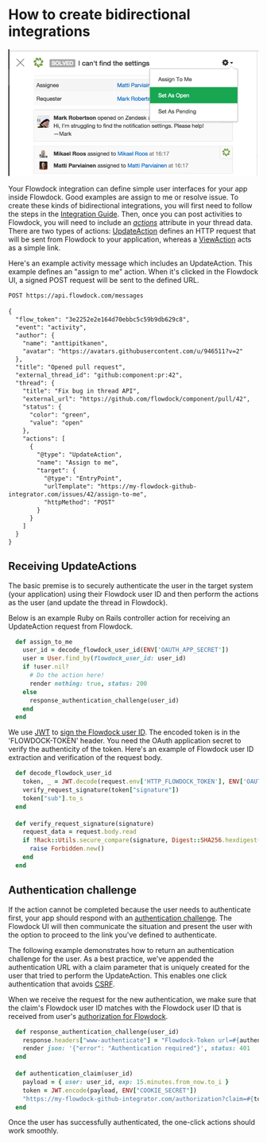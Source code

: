 # How to create bidirectional integrations

![Example bidirectional integration](/images/two-way-actions.png)

Your Flowdock integration can define simple user interfaces for your app inside Flowdock. Good examples are assign to me or resolve issue. To create these kinds of bidirectional integrations, you will first need to follow the steps in the [Integration Guide](integration-guide). Then, once you can post activities to Flowdock, you will need to include an *[actions](thread-actions)* attribute in your thread data. There are two types of actions: [UpdateAction](thread-actions#/update-action) defines an HTTP request that will be sent from Flowdock to your application, whereas a [ViewAction](thread-actions#/view-action) acts as a simple link.

Here's an example activity message which includes an UpdateAction. This example defines an "assign to me" action. When it's clicked in the Flowdock UI, a signed POST request will be sent to the defined URL.


```
POST https://api.flowdock.com/messages

{
  "flow_token": "3e2252e2e164d70ebbc5c59b9db629c8",
  "event": "activity",
  "author": {
    "name": "anttipitkanen",
    "avatar": "https://avatars.githubusercontent.com/u/946511?v=2"
  },
  "title": "Opened pull request",
  "external_thread_id": "github:component:pr:42",
  "thread": {
    "title": "Fix bug in thread API",
    "external_url": "https://github.com/flowdock/component/pull/42",
    "status": {
      "color": "green",
      "value": "open"
    },
    "actions": [
      {
        "@type": "UpdateAction",
        "name": "Assign to me",
        "target": {
          "@type": "EntryPoint",
          "urlTemplate": "https://my-flowdock-github-integrator.com/issues/42/assign-to-me",
          "httpMethod": "POST"
        }
      }
    ]
  }
}
```

## Receiving UpdateActions

The basic premise is to securely authenticate the user in the target system (your application) using their Flowdock user ID and then perform the actions as the user (and update the thread in Flowdock).

Below is an example Ruby on Rails controller action for receiving an UpdateAction request from Flowdock.

```ruby
  def assign_to_me
    user_id = decode_flowdock_user_id(ENV['OAUTH_APP_SECRET'])
    user = User.find_by(flowdock_user_id: user_id)
    if !user.nil?
      # Do the action here!
      render nothing: true, status: 200
    else
      response_authentication_challenge(user_id)
    end
  end
```

We use [JWT](http://jwt.io) to [sign the Flowdock user ID](thread-actions#/signature). The encoded token is in the 'FLOWDOCK-TOKEN' header. You need the OAuth application secret to verify the authenticity of the token. Here's an example of Flowdock user ID extraction and verification of the request body.

```ruby
  def decode_flowdock_user_id
    token, _ = JWT.decode(request.env['HTTP_FLOWDOCK_TOKEN'], ENV['OAUTH_APP_SECRET'])
    verify_request_signature(token["signature"])
    token["sub"].to_s
  end

  def verify_request_signature(signature)
    request_data = request.body.read
    if !Rack::Utils.secure_compare(signature, Digest::SHA256.hexdigest(request_data))
      raise Forbidden.new()
    end
  end
```

## Authentication challenge

If the action cannot be completed because the user needs to authenticate first, your app should respond with an [authentication challenge](thread-actions#/authentication-challenge). The Flowdock UI will then communicate the situation and present the user with the option to proceed to the link you've defined to authenticate.

The following example demonstrates how to return an authentication challenge for the user. As a best practice, we've appended the authentication URL with a claim parameter that is uniquely created for the user that tried to perform the UpdateAction. This enables one click authentication that avoids [CSRF](https://en.wikipedia.org/wiki/Cross-site_request_forgery).

When we receive the request for the new authentication, we make sure that the claim's Flowdock user ID matches with the Flowdock user ID that is received from user's [authorization for Flowdock](how-to-integrate#/oauth2-authorize).

```ruby
  def response_authentication_challenge(user_id)
    response.headers["www-authenticate"] = "Flowdock-Token url=#{authentication_claim(user_id)}"
    render json: '{"error": "Authentication required"}', status: 401
  end

  def authentication_claim(user_id)
    payload = { user: user_id, exp: 15.minutes.from_now.to_i }
    token = JWT.encode(payload, ENV["COOKIE_SECRET"])
    "https://my-flowdock-github-integrator.com/authorization?claim=#{token}"
  end
```

Once the user has successfully authenticated, the one-click actions should work smoothly.
